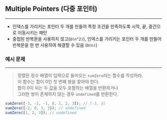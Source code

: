 ## Multiple Pointers (다중 포인터)

---

- 인덱스를 가리키는 포인터 두 개를 만들어 특정 조건을 만족하도록 시작, 끝, 중간으로 이동시키는 패턴
- 중첩된 반복문을 사용하지 않고(`O(n^2)`), 인덱스를 가리키는 포인터 두 개를 만들어 반복문을 한 번 사용하여 해결할 수 있음 (`O(n)`)

### 예시 문제

---

> 정렬된 정수 배열이 입력으로 들어오는 `sumZero`라는 함수를 작성하라. <br/>
> 이 함수는 합이 0인 첫 번째 쌍을 찾아야 한다. <br/>
> 합이 0이 되는 두 값을 모두 포함하는 배열을 반환하거나 <br/>
> 그러한 쌍이 존재하지 않는 경우 `undefined`를 반환한다.

```javascript
sumZero([-3, -2, -1, 0, 1, 2, 3]); // [-3, 3]
sumZero([-2, 0, 1, 3]); // undefined
sumZero([1, 2, 3]); // undefined
```
